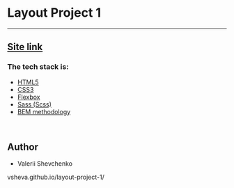 <h1> Layout Project 1</h1>
<hr>
<h2> <a href="layout-foundation.netlify.app">Site link</a></h2>
<h3>The tech stack is:</h3>
<ul>
<li><a href="https://en.wikipedia.org/wiki/HTML5">HTML5</a></li>
<li><a href="https://en.wikipedia.org/wiki/CSS" >CSS3</a></li>
<li><a href="https://en.wikipedia.org/wiki/CSS_Flexible_Box_Layout" >Flexbox</a></li>
<li><a href="https://sass-lang.com/">Sass (Scss)</a></li>
<li><a href="https://en.bem.info/methodology/">BEM methodology</a></li>
</ul>

<br>
<h2>Author</h2>
<ul>
<li>Valerii Shevchenko</li>
</ul>
vsheva.github.io/layout-project-1/
